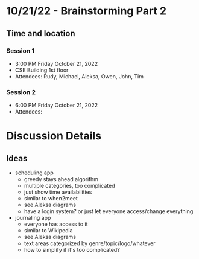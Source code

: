 # 10/21/22 - Brainstorming Part 2

## Time and location
### Session 1
- 3:00 PM Friday October 21, 2022
- CSE Building 1st floor
- Attendees: Rudy, Michael, Aleksa, Owen, John, Tim

### Session 2
- 6:00 PM Friday October 21, 2022
- Attendees:

# Discussion Details

## Ideas
- scheduling app
  - greedy stays ahead algorithm
  - multiple categories, too complicated
  - just show time availabilities
  - similar to when2meet
  - see Aleksa diagrams
  - have a login system? or just let everyone access/change everything
- journaling app
  - everyone has access to it
  - similar to Wikipedia
  - see Aleksa diagrams
  - text areas categorized by genre/topic/logo/whatever
  - how to simplify if it's too complicated?